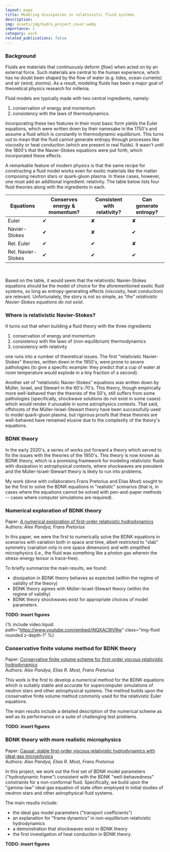```yaml
---
layout: page
title: Modeling dissipation in relativistic fluid systems
description:
img: assets/img/hydro_project_cover.webp
importance: 1
category: work
related_publications: false
---
```


### Background

Fluids are materials that continuously deform (_flow_) when acted on by an external force.  Such materials are central to the human experience, which has no doubt been shaped by the flow of water (e.g. tides, ocean currents) and air (wind, storms).  As a result, modeling fluids has been a major goal of theoretical physics research for millenia.

Fluid models are typically made with two central ingredients, namely:
1. conservation of energy and momentum
2. consistency with the laws of thermodynamics.

Incorporating these two features in their most basic form yields the Euler equations, which were written down by their namesake in the 1750's and assume a fluid which is constantly in thermodynamic equilibrium.  This turns out to mean that the fluid cannot generate entropy through processes like viscosity or heat conduction (which are present in real fluids).  It wasn't until the 1800's that the Navier-Stokes equations were put forth, which incorporated these effects.

A remarkable feature of modern physics is that the same recipe for constructing a fluid model works even for exotic materials like the matter composing neutron stars or quark-gluon plasma.  In these cases, however, one must add an additional ingredient: relativity.  The table below lists four fluid theories along with the ingredients in each.


| Equations          | Conserves energy & momentum? | Consistent with relativity? | Can generate entropy? |
| ---                | ---                          | ---                         | ---                   |
| Euler              | ✔                            | ✘                           | ✘                     |
| Navier-Stokes      | ✔                            | ✘                           | ✔                     |
| Rel. Euler         | ✔                            | ✔                           | ✘                     |
| Rel. Navier-Stokes | ✔                            | ✔                           | ✔                     |

<br>

Based on the table, it would seem that the relativistic Navier-Stokes equations should be the model of choice for the aforementioned exotic fluid systems, so long as entropy-generating effects (viscosity, heat conduction) are relevant.  Unfortunately, the story is not so simple, as _"the" relativistic Navier-Stokes equations do not exist_.

### Where is relativistic Navier-Stokes?

It turns out that when building a fluid theory with the three ingredients
1. conservation of energy and momentum
2. consistency with the laws of (non-equilibrium) thermodynamics
3. consistency with relativity

one runs into a number of theoretical issues.  The first "relativistic Navier-Stokes" theories, written down in the 1950's, were prone to severe pathologies (to give a specific example: they predict that a cup of water at room temperature would explode in a tiny fraction of a second).

Another set of "relativistic Navier-Stokes" equations was written down by Müller, Israel, and Stewart in the 60's-70's.  This theory, though empirically more well-behaved than the theories of the 50's, still suffers from some pathologies (specifically, shockwave solutions do not exist in some cases) which would render it unusable in some astrophysics contexts.  That said, offshoots of the Müller-Israel-Stewart theory have been successfully used to model quark-gluon plasma, but rigorous proofs that these theories are well-behaved have remained elusive due to the complexity of the theory's equations.

### BDNK theory

In the early 2020's, a series of works put forward a theory which served to fix the issues with the theories of the 1950's.  This theory is now known as BDNK theory, which is a promising framework for modeling relativistic fluids with dissipation in astrophysical contexts, where shockwaves are prevalent and the Müller-Israel-Stewart theory is likely to run into problems.

My work (done with collaborators Frans Pretorius and Elias Most) sought to be the first to solve the BDNK equations in "realistic" scenarios (that is, in cases where the equations cannot be solved with pen-and-paper methods -- cases where computer simulations are required).

### Numerical exploration of BDNK theory

Paper: <a href="https://arxiv.org/abs/2104.00804">A numerical exploration of first-order relativistic hydrodynamics</a> <br>
Authors: _Alex Pandya, Frans Pretorius_

In this paper, we were the first to numerically solve the BDNK equations in scenarios with variation both in space and time, albeit restricted to "slab" symmetry (variation only in one space dimension) and with simplified microphysics (i.e., the fluid was something like a photon gas wherein the stress-energy tensor is trace-free).

To briefly summarize the main results, we found:
- dissipation in BDNK theory behaves as expected (within the regime of validity of the theory)
- BDNK theory agrees with Müller-Israel-Stewart theory (within the regime of validity)
- BDNK theory shockwaves exist for appropriate choices of model parameters.

**TODO: insert figures**

{% include video.liquid path="https://www.youtube.com/embed/jNQXAC9IVRw" class="img-fluid rounded z-depth-1" %}

### Conservative finite volume method for BDNK theory

Paper: <a href="https://arxiv.org/abs/2201.12317">Conservative finite volume scheme for first-order viscous relativistic hydrodynamics</a> <br>
Authors: _Alex Pandya, Elias R. Most, Frans Pretorius_

This work is the first to develop a numerical method for the BDNK equations which is suitably stable and accurate for supercomputer simulations of neutron stars and other astrophysical systems.  The method builds upon the conservative finite volume method commonly used for the relativistic Euler equations.

The main results include a detailed description of the numerical scheme as well as its performance on a suite of challenging test problems.

**TODO: insert figures**

### BDNK theory with more realistic microphysics

Paper: <a href="https://arxiv.org/abs/2209.09265">Causal, stable first-order viscous relativistic hydrodynamics with ideal gas microphysics</a> <br>
Authors: _Alex Pandya, Elias R. Most, Frans Pretorius_

In this project, we work out the first set of BDNK model parameters ("hydrodynamic frame") consistent with the BDNK "well-behavedness" constraints for a non-conformal fluid.  Specifically, we build upon the "gamma-law" ideal gas equation of state often employed in initial studies of neutron stars and other astrophysical fluid systems.

The main results include:
- the ideal gas model parameters ("transport coefficients")
- an explanation for "frame dynamics" in non-equilibrium relativistic hydrodynamics
- a demonstration that shockwaves exist in BDNK theory
- the first investigation of heat conduction in BDNK theory.

**TODO: insert figures**
